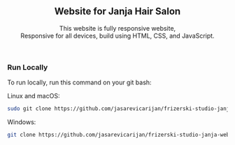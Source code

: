<div align="center">

  <h2 align="center">Website for Janja Hair Salon</h2>

This website is fully responsive website, <br />Responsive for all devices, build using HTML, CSS, and JavaScript.

</div>

<br />

### Run Locally

To run locally, run this command on your git bash:

Linux and macOS:

```bash
sudo git clone https://github.com/jasarevicarijan/frizerski-studio-janja-website.git
```

Windows:

```bash
git clone https://github.com/jasarevicarijan/frizerski-studio-janja-website.git

```
